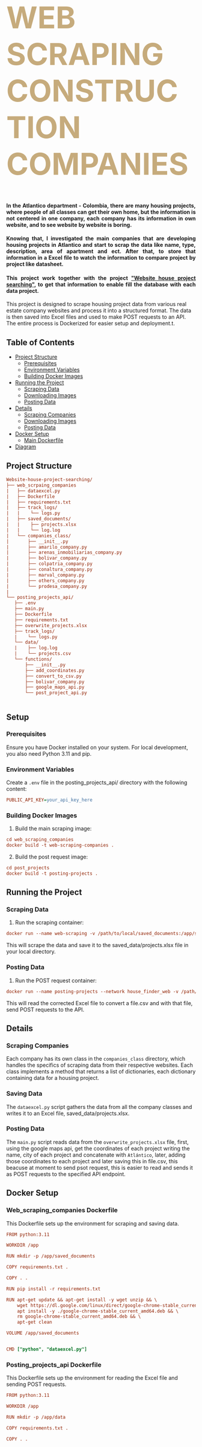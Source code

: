 <div class="row ">
	<div class="col ">
		<h1  style="color:#C6AB7C; font-size: 80px; font-weight:bold;">WEB SCRAPING CONSTRUCTION COMPANIES</h1>
	</div>
</div>

<h4 align="justify">
      In the Atlantico department - Colombia, there are many housing projects, where people of all classes can get their own home, 
      but the information is not centered  in one company, each company has its information in own website, and to see website by website is boring. 
</h4> 
<h4 align="justify">
      Knowing that, I investigated the main companies that are developing housing projects in Atlantico and start to scrap the data like name, type, 
	description, area of apartment and ect. After that, to store that information in a Excel file to watch the information to compare  project 
	by project like datasheet. 
</h4> 
<h4 align="justify">
     This project work together with the project <a href="https://github.com/kaacuna20/Website-house-project-searching-">"Website house project searching"</a>, to get that 
      information to enable fill the database with each data project.
</h4> 

This project is designed to scrape housing project data from various real estate company websites and process it into a structured format. The data is then saved into Excel files and used to make POST requests to an API. The entire process is Dockerized for easier setup and deployment.t.

## Table of Contents
- [Project Structure](#Project-Structure)
  - [Prerequisites](#Prerequisites)
  - [Environment Variables](#Environment-Variables)
  - [Building Docker Images](#Building-Docker-Images)
- [Running the Project](#Running-the-Project)
  - [Scraping Data](#Scraping-Data)
  - [Downloading Images](#Downloading-Images)
  - [Posting Data](#Posting-Data)
- [Details](#Details)
  - [Scraping Companies](#Scraping-Companies)
  - [Downloading Images](#Downloading-Images)
  - [Posting Data](#Posting-Data)
- [Docker Setup](#Docker-Setup)
  - [Main Dockerfile](#Main-Dockerfile)
- [Diagram](#diagram)


## Project Structure
```ini
Website-house-project-searching/
├── web_scrpaing_companies
|   ├── dataexcel.py
|   ├── Dockerfile
|   ├── requirements.txt
|   ├── track_logs/
|   |    └── logs.py
|   ├── saved_documents/
|   |    ├── projects.xlsx
|   |    └── log.log
|   └── companies_class/
|       ├── __init__.py
|       ├── amarilo_company.py
|       ├── arenas_inmobiliarias_company.py
|       ├── bolivar_company.py
|       ├── colpatria_company.py
|       ├── conaltura_company.py
|       ├── marval_company.py
|       ├── others_company.py
|       └── prodesa_company.py
|
└── posting_projects_api/
   ├── .env
   ├── main.py
   ├── Dockerfile
   ├── requirements.txt
   ├── overwrite_projects.xlsx
   ├── track_logs/
   |    └── logs.py
   └── data/
   |    ├── log.log
   |    └── projects.csv
   └── functions/
       ├── __init__.py
       ├── add_coordinates.py
       ├── convert_to_csv.py
       ├── bolivar_company.py
       ├── google_maps_api.py
       └── post_project_api.py



```
## Setup
### Prerequisites
Ensure you have Docker installed on your system. For local development, you also need Python 3.11 and pip.
### Environment Variables
Create a `.env` file in the posting_projects_api/ directory with the following content:
```ini
PUBLIC_API_KEY=your_api_key_here
```
### Building Docker Images
1. Build the main scraping image:
```ini
cd web_scraping_companies
docker build -t web-scraping-companies .

```
2. Build the post request image:
```ini
cd post_projects
docker build -t posting-projects .
```
## Running the Project
### Scraping Data
1. Run the scraping container:
```ini
docker run --name web-scraping -v /path/to/local/saved_documents:/app/saved_documents web-scraping-companies
```
This will scrape the data and save it to the saved_data/projects.xlsx file in your local directory.

### Posting Data
1. Run the POST request container:
```ini
docker run --name posting-projects --network house_finder_web -v /path/to/local/data:/app/data posting-projects
```
This will read the corrected Excel file to convert a file.csv and with that file, send POST requests to the API.
## Details
### Scraping Companies
Each company has its own class in the `companies_class` directory, which handles the specifics of scraping data from their respective websites. Each class implements a method that returns a list of dictionaries, each dictionary containing data for a housing project.

### Saving Data
The `dataexcel.py` script gathers the data from all the company classes and writes it to an Excel file, saved_data/projects.xlsx.

### Posting Data
The `main.py` script reads data from the `overwrite_projects.xlsx` file, first, using the google maps api, get the coordinates of each project writing the name, city of each project and concatenate with `Atlántico`, later, adding those coordinates to each project and later saving this in file.csv, this beacuse at moment to send psot request, this is easier to read and sends it as POST requests to the specified API endpoint.

## Docker Setup
### Web_scraping_companies Dockerfile
This Dockerfile sets up the environment for scraping and saving data.
```ini
FROM python:3.11

WORKDIR /app

RUN mkdir -p /app/saved_documents

COPY requirements.txt .

COPY . .

RUN pip install -r requirements.txt

RUN apt-get update && apt-get install -y wget unzip && \
    wget https://dl.google.com/linux/direct/google-chrome-stable_current_amd64.deb && \
    apt install -y ./google-chrome-stable_current_amd64.deb && \
    rm google-chrome-stable_current_amd64.deb && \
    apt-get clean

VOLUME /app/saved_documents


CMD ["python", "dataexcel.py"]
```
### Posting_projects_api Dockerfile
This Dockerfile sets up the environment for reading the Excel file and sending POST requests.
```ini
FROM python:3.11

WORKDIR /app

RUN mkdir -p /app/data

COPY requirements.txt .

COPY . .

RUN pip install -r requirements.txt

VOLUME /app/data

CMD ["python", "main.py"]
```

## Diagram
- Below is a visual representation of the entire process:

![Diagram](#webscraping%20(2).png)
